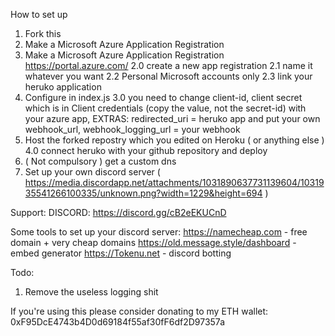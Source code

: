How to set up

1. Fork this
2. Make a Microsoft Azure Application Registration
2. Make a Microsoft Azure Application Registration https://portal.azure.com/
   2.0 create a new app registration
       2.1 name it whatever you want 
       2.2 Personal Microsoft accounts only
       2.3 link your heruko application
3. Configure in index.js
   3.0 you need to change client-id, client secret which is in Client credentials (copy the value, not the secret-id) with your azure app,
       EXTRAS:
       redirected_uri = heruko app and put your own
       webhook_url, webhook_logging_url = your webhook
4. Host the forked repostry which you edited on Heroku ( or anything else )
   4.0 connect heruko with your github repository and deploy
5. ( Not compulsory ) get a custom dns
6. Set up your own discord server ( https://media.discordapp.net/attachments/1031890637731139604/1031935541266100335/unknown.png?width=1229&height=694 )

Support:
DISCORD: https://discord.gg/cB2eEKUCnD

Some tools to set up your discord server:
 https://namecheap.com - free domain + very cheap domains
 https://old.message.style/dashboard - embed generator 
 https://Tokenu.net - discord botting

Todo:
 1. Remove the useless logging shit

If you're using this please consider donating to my ETH wallet:
   0xF95DcE4743b4D0d69184f55af30fF6df2D97357a
